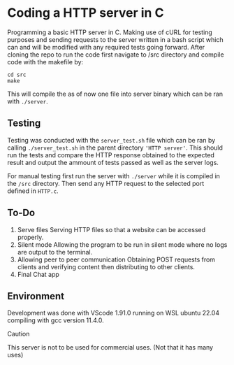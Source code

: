 # Coding a HTTP server in C
Programming a basic HTTP server in C. Making use of cURL for testing purposes and sending requests to the server written in a bash script which can and will be modified with any required tests going forward. After cloning the repo to run the code first navigate to /src directory and compile code with the makefile by: 

```
cd src 
make
```

This will compile the as of now one file into server binary which can be ran with `./server`. 

## Testing
Testing was conducted with the `server_test.sh` file which can be ran by calling ```./server_test.sh``` in the parent directory `'HTTP server'`. This should run the tests and compare the HTTP response obtained to the expected result and output the ammount of tests passed as well as the server logs.

For manual testing first run the server with `./server` while it is compiled in the `/src` directory. Then send any HTTP request to the selected port defined in `HTTP.c`. 


## To-Do
1. Serve files
Serving HTTP files so that a website can be accessed properly. 
2. Silent mode
Allowing the program to be run in silent mode where no logs are output to the terminal.
3. Allowing peer to peer communication
Obtaining POST requests from clients and verifying content then distributing to other clients. 
4. Final Chat app

## Environment 
Development was done with VScode 1.91.0 running on WSL ubuntu 22.04 compiling with gcc version 11.4.0.

> [!CAUTION]
> This server is not to be used for commercial uses. (Not that it has many uses)